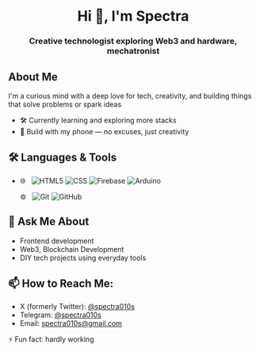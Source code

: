 <h1 align="center">Hi 👋, I'm Spectra </h1>
<h3 align="center">Creative technologist exploring Web3 and hardware, mechatronist </h3>

## About Me
I'm a curious mind with a deep love for tech, creativity, and building things that solve problems or spark ideas
- 🛠 Currently learning and exploring more stacks
- 📱 Build with my phone — no excuses, just creativity
  
## 🛠 Languages & Tools 
- 🌐 &nbsp;
  ![HTML5](https://img.shields.io/badge/-HTML5-333333?style=flat&logo=HTML5)
  ![CSS](https://img.shields.io/badge/-CSS3-333333?style=flat&logo=css3&logoColor=1572B6)
  ![Firebase](https://img.shields.io/badge/-Firebase-333333?style=flat&logo=firebase)
  ![Arduino](https://img.shields.io/badge/-Arduino-333333?style=flat&logo=arduino&logoColor=00979D)
  
  ⚙️ &nbsp;
  ![Git](https://img.shields.io/badge/-Git-333333?style=flat&logo=git)
  ![GitHub](https://img.shields.io/badge/-GitHub-333333?style=flat&logo=github)
  
## 💬 Ask Me About
- Frontend development
- Web3, Blockchain Development
- DIY tech projects using everyday tools  
  
## 📫 How to Reach Me:
- X (formerly Twitter): [@spectra010s](https://x.com/spectra010s)  
- Telegram: [@spectra010s](https://t.me/spectra010s)  
- Email: [spectra010s@gmail.com](mailto:spectra010s@gmail.com)
  

⚡ Fun fact: hardly working
